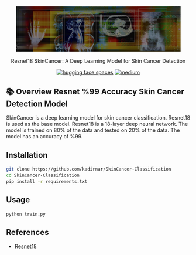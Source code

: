 <p align="center">
<img src="docs/skin_cancer.jpg" width="450">
</p>
<p align="center"> Resnet18 SkinCancer: A Deep Learning Model for Skin Cancer Detection </p>
<div align="center">
    <a href="[![Hugging Face Spaces](https://img.shields.io/badge/%F0%9F%A4%97%20Hugging%20Face-Spaces-blue)](https://huggingface.co/kadirnar)"><img src="https://img.shields.io/badge/%F0%9F%A4%97%20Hugging%20Face-Spaces-blue.svg" alt="hugging face spaces"></a>
    <a href="[![Medium](https://img.shields.io/badge/Medium-Blog-red)](https://medium.com/@kadir.nar)"><img src="https://img.shields.io/badge/%20Medium%20-Blog-blue.svg" alt="medium"></a>

</div>

## 📚 Overview Resnet %99 Accuracy Skin Cancer Detection Model

SkinCancer is a deep learning model for skin cancer classification. Resnet18 is used as the base model. Resnet18 is a 18-layer deep neural network. The model is trained on 80% of the data and tested on 20% of the data. The model has an accuracy of %99.
## Installation
```bash
git clone https://github.com/kadirnar/SkinCancer-Classification
cd SkinCancer-Classification
pip install -r requirements.txt
```

## Usage
```python
python train.py
```

## References
- [Resnet18](https://arxiv.org/abs/1512.03385)